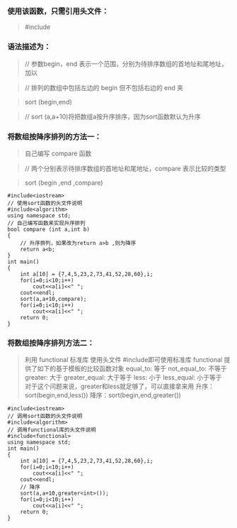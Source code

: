 ### 使用该函数，只需引用头文件：

> #include<algoritnm>

### 语法描述为： 

> // 参数begin，end 表示一个范围，分别为待排序数组的首地址和尾地址，加以

> // 排列的数组中包括左边的 begin 但不包括右边的 end 夹

> sort (begin,end)

> // sort (a,a+10)将把数组a按升序排序，因为sort函数默认为升序

### 将数组按降序排列的方法一：

> 自己编写 compare 函数

> // 两个分别表示待排序数组的首地址和尾地址，compare 表示比较的类型

> sort (begin ,end ,compare)

```
#include<iostream>
// 使用sort函数的头文件说明
#include<algorithm>
using namespace std;
// 自己编写函数来实现升序排列
bool compare (int a,int b)
{
    // 升序排列，如果改为return a>b ,则为降序
    return a<b;
}
int main()
{
    int a[10] = {7,4,5,23,2,73,41,52,28,60},i;
    for(i=0;i<10;i++)
        cout<<a[i]<<" ";
    cout<<endl;
    sort(a,a+10,compare);
    for(i=0;i<10;i++)
        cout<<a[i]<<" ";
    return 0;
}
```

### 将数组按降序排列方法二：

> 利用 functional 标准库
> 使用头文件 #include<functional>即可使用标准库
> functional 提供了如下的基于模板的比较函数对象
> equal_to<Type>: 等于
> not_equal_to<Type>: 不等于
> greater<Type>: 大于
> greater_equal<Type>: 大于等于
> less<Type>: 小于
> less_equal<Type>: 小于等于 
> 对于这个问题来说，greater和less就足够了，可以直接拿来用
> 升序：sort(begin,end,less<data-type>())
> 降序：sort(begin,end,greater<data-type>())

```
#include<iostream>
// 调用sort函数的头文件说明
#include<algorithm>
// 调用functional库的头文件说明
#include<functional>
using namespace std;
int main()
{
    int a[10] = {7,4,5,23,2,73,41,52,28,60},i;
    for(i=0;i<10;i++)
        cout<<a[i]<<" ";
    cout<<endl;
    // 降序
    sort(a,a+10,greater<int>());
    for(i=0;i<10;i++)
        cout<<a[i]<<" ";
    return 0;
}
```
